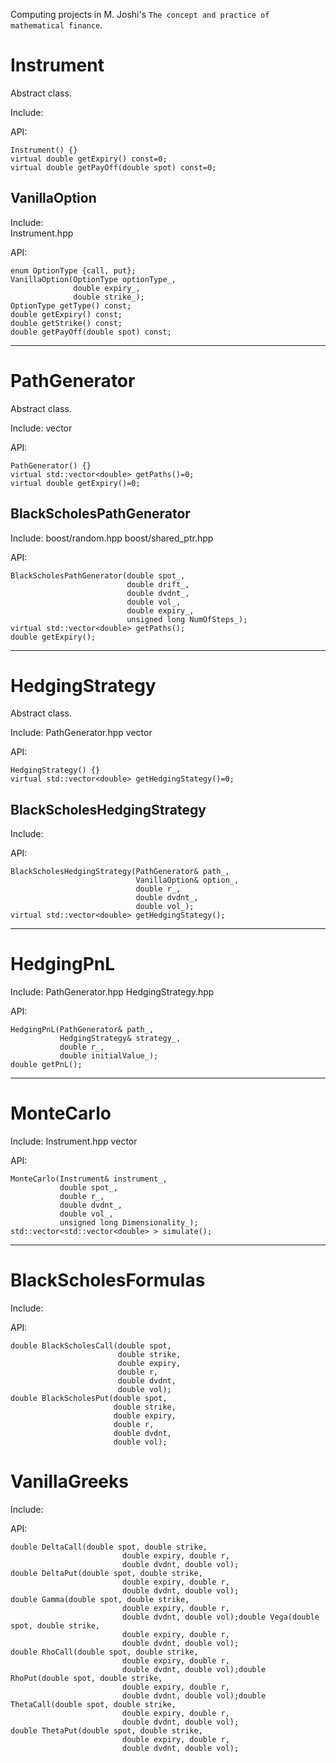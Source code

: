 Computing projects in M. Joshi's ``The concept and practice of mathematical finance``.

# Instrument
Abstract class. 

Include:

API:

```
Instrument() {}
virtual double getExpiry() const=0;
virtual double getPayOff(double spot) const=0;
```

## VanillaOption

Include:	   
Instrument.hpp

API:

```
enum OptionType {call, put};
VanillaOption(OptionType optionType_, 
              double expiry_,
              double strike_);
OptionType getType() const;   
double getExpiry() const;
double getStrike() const;
double getPayOff(double spot) const;
```

---

# PathGenerator
Abstract class. 

Include:
vector

API:

```
PathGenerator() {}                       
virtual std::vector<double> getPaths()=0;
virtual double getExpiry()=0;            
```

## BlackScholesPathGenerator

Include:
boost/random.hpp
boost/shared_ptr.hpp

API:

```
BlackScholesPathGenerator(double spot_, 
                          double drift_, 
                          double dvdnt_, 
                          double vol_, 
                          double expiry_,
                          unsigned long NumOfSteps_);
virtual std::vector<double> getPaths();
double getExpiry();
```

---

# HedgingStrategy
Abstract class. 

Include:
PathGenerator.hpp
vector

API:

```
HedgingStrategy() {}                               
virtual std::vector<double> getHedgingStategy()=0; 
```

## BlackScholesHedgingStrategy
Include:


API:

```
BlackScholesHedgingStrategy(PathGenerator& path_,
                            VanillaOption& option_,
                            double r_,
                            double dvdnt_,
                            double vol_);
virtual std::vector<double> getHedgingStategy();
```

---

# HedgingPnL

Include: 
PathGenerator.hpp
HedgingStrategy.hpp

API:

```
HedgingPnL(PathGenerator& path_,      
           HedgingStrategy& strategy_,
           double r_,                 
           double initialValue_);     
double getPnL();                      
```

---

# MonteCarlo

Include:
Instrument.hpp
vector

API:

```
MonteCarlo(Instrument& instrument_,           
           double spot_,                      
           double r_,                         
           double dvdnt_,                     
           double vol_,                       
           unsigned long Dimensionality_);    
std::vector<std::vector<double> > simulate(); 
```

---

# BlackScholesFormulas
Include:

API:

```
double BlackScholesCall(double spot, 
                        double strike, 
                        double expiry, 
                        double r, 
                        double dvdnt, 
                        double vol);
double BlackScholesPut(double spot, 
                       double strike, 
                       double expiry, 
                       double r, 
                       double dvdnt, 
                       double vol);
```

# VanillaGreeks
Include:

API:
```
double DeltaCall(double spot, double strike, 
						 double expiry, double r, 
						 double dvdnt, double vol);
double DeltaPut(double spot, double strike, 
						 double expiry, double r, 
						 double dvdnt, double vol);
double Gamma(double spot, double strike, 
						 double expiry, double r, 
						 double dvdnt, double vol);double Vega(double spot, double strike, 
						 double expiry, double r, 
						 double dvdnt, double vol);
double RhoCall(double spot, double strike, 
						 double expiry, double r, 
						 double dvdnt, double vol);double RhoPut(double spot, double strike, 
						 double expiry, double r, 
						 double dvdnt, double vol);double ThetaCall(double spot, double strike, 
						 double expiry, double r, 
						 double dvdnt, double vol);
double ThetaPut(double spot, double strike, 
						 double expiry, double r, 
						 double dvdnt, double vol);
```

